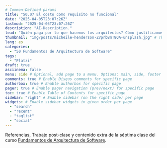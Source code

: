 ```yaml
---
# Common-Defined params
title: "50.07 El costo como requisito no funcional"
date: "2025-04-05T23:07:26Z"
lastmod: "2025-04-05T23:07:26Z"
description: "AI-Description."
lead: "Quién paga por lo que hacemos los arquitectos? Cómo justificamos el cheque?" # Lead text
thumbnail: "img/posts/micheile-henderson-ZVprbBmT8QA-unsplash.jpg" # Thumbnail image
lang: es
categories:
  - "50 Fundamentos de Arquitectura de Software"
tags:
  - "Platzi"
draft: true
asciinema: false
menu: side # Optional, add page to a menu. Options: main, side, footer
comments: true # Enable Disqus comments for specific page
authorbox: true # Enable authorbox for specific page
pager: true # Enable pager navigation (prev/next) for specific page
toc: true # Enable Table of Contents for specific page
sidebar: "right" # Enable sidebar (on the right side) per page
widgets: # Enable sidebar widgets in given order per page
  - "search"
  - "recent"
  - "taglist"
  - "social"
---
```


Referencias, Trabajo post-clase y contenido extra de la séptima clase del curso [Fundamentos de Arquitectura de Software](https://platzi.com/). 

<!--more-->

